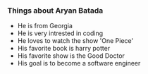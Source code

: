 ### Things about Aryan Batada

- He is from Georgia
- He is very intrested in coding
- He loves to watch the show 'One Piece'
- His favorite book is harry potter
- His favorite show is the Good Doctor
- His goal is to become a software engineer
